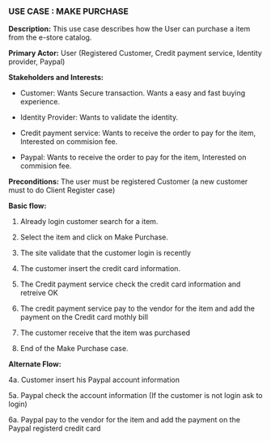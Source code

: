 ### USE CASE : MAKE PURCHASE

**Description:** This use case describes how the User can purchase a item from the e-store catalog.

**Primary Actor:** User (Registered Customer, Credit payment service, Identity provider, Paypal)

**Stakeholders and Interests:**
-	Customer: 	Wants Secure transaction.
                         Wants a easy and fast buying experience.

-	Identity Provider:    Wants to validate the identity.
-   Credit payment service: Wants to receive the order to pay for the item, Interested on commision fee. 
-   Paypal: Wants to receive the order to pay for the item, Interested on commision fee.

**Preconditions:** The user must be registered Customer (a new customer must to do Client Register case)

**Basic flow:**

1.	Already login customer search for a item.

2.	Select the item and click on Make Purchase.

3.  The site validate that the customer login is recently

4.  The customer insert the credit card information.

5.  The Credit payment service check the credit card information and retreive OK

6.  The credit payment service pay to the vendor for the item and add the payment on the Credit card mothly bill

7.  The customer receive that the item was purchased

8.  End of the Make Purchase case.

**Alternate Flow:**

4a. Customer insert his Paypal account information

5a. Paypal check the account information (If the customer is not login ask to login)

6a. Paypal pay to the vendor for the item and add the payment on the Paypal registerd credit card
